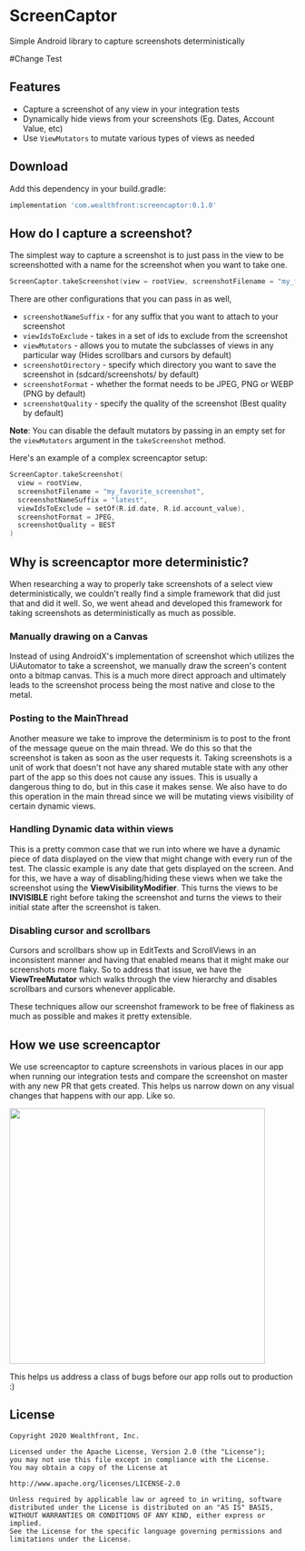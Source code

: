 # ScreenCaptor
Simple Android library to capture screenshots deterministically

#Change Test

## Features
* Capture a screenshot of any view in your integration tests
* Dynamically hide views from your screenshots (Eg. Dates, Account Value, etc)
* Use `ViewMutators` to mutate various types of views as needed

## Download

Add this dependency in your build.gradle:

```groovy
implementation 'com.wealthfront:screencaptor:0.1.0'
```

## How do I capture a screenshot?
The simplest way to capture a screenshot is to just pass in the view to be screenshotted with a name for the screenshot when you want to take one.
```kotlin
ScreenCaptor.takeScreenshot(view = rootView, screenshotFilename = "my_favorite_screenshot")
```

There are other configurations that you can pass in as well,

* `screenshotNameSuffix` - for any suffix that you want to attach to your screenshot
* `viewIdsToExclude` - takes in a set of ids to exclude from the screenshot
* `viewMutators` - allows you to mutate the subclasses of views in any particular way (Hides scrollbars and cursors by default)
* `screenshotDirectory` - specify which directory you want to save the screenshot in (sdcard/screenshots/ by default)
* `screenshotFormat` - whether the format needs to be JPEG, PNG or WEBP (PNG by default)
* `screenshotQuality` - specify the quality of the screenshot (Best quality by default)

**Note**: You can disable the default mutators by passing in an empty set for the `viewMutators` argument in the `takeScreenshot` method.

Here's an example of a complex screencaptor setup:

```kotlin
ScreenCaptor.takeScreenshot(
  view = rootView,
  screenshotFilename = "my_favorite_screenshot",
  screenshotNameSuffix = "latest",
  viewIdsToExclude = setOf(R.id.date, R.id.account_value),
  screenshotFormat = JPEG,
  screenshotQuality = BEST
)
```

## Why is screencaptor more deterministic?
When researching a way to properly take screenshots of a select view deterministically, we couldn't really find a simple framework that did just that and did it well. So, we went ahead and developed this framework for taking screenshots as deterministically as much as possible.

### Manually drawing on a Canvas

Instead of using AndroidX's implementation of screenshot which utilizes the UiAutomator to take a screenshot, we manually draw the screen's content onto a bitmap canvas. This is a much more direct approach and ultimately leads to the screenshot process being the most native and close to the metal.

### Posting to the MainThread

Another measure we take to improve the determinism is to post to the front of the message queue on the main thread. We do this so that the screenshot is taken as soon as the user requests it. Taking screenshots is a unit of work that doesn't not have any shared mutable state with any other part of the app so this does not cause any issues. This is usually a dangerous thing to do, but in this case it makes sense. We also have to do this operation in the main thread since we will be mutating views visibility of certain dynamic views.

### Handling Dynamic data within views

This is a pretty common case that we run into where we have a dynamic piece of data displayed on the view that might change with every run of the test. The classic example is any date that gets displayed on the screen. And for this, we have a way of disabling/hiding these views when we take the screenshot using the  **ViewVisibilityModifier**. This turns the views to be  **INVISIBLE** right before taking the screenshot and turns the views to their initial state after the screenshot is taken.

### Disabling cursor and scrollbars

Cursors and scrollbars show up in EditTexts and ScrollViews in an inconsistent manner and having that enabled means that it might make our screenshots more flaky. So to address that issue, we have the  **ViewTreeMutator** which walks through the view hierarchy and disables scrollbars and cursors whenever applicable.

These techniques allow our screenshot framework to be free of flakiness as much as possible and makes it pretty extensible.

## How we use screencaptor
We use screencaptor to capture screenshots in various places in our app when running our integration tests and compare the screenshot on master with any new PR that gets created. This helps us narrow down on any visual changes that happens with our app. Like so.

<img src="/.github/mismatch.png" width="450"/>

This helps us address a class of bugs before our app rolls out to production :)

## License
```
Copyright 2020 Wealthfront, Inc.

Licensed under the Apache License, Version 2.0 (the "License");
you may not use this file except in compliance with the License.
You may obtain a copy of the License at

http://www.apache.org/licenses/LICENSE-2.0

Unless required by applicable law or agreed to in writing, software
distributed under the License is distributed on an "AS IS" BASIS,
WITHOUT WARRANTIES OR CONDITIONS OF ANY KIND, either express or implied.
See the License for the specific language governing permissions and
limitations under the License.
```
